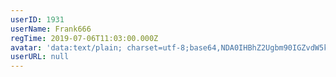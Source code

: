 ```yaml
---
userID: 1931
userName: Frank666
regTime: 2019-07-06T11:03:00.000Z
avatar: 'data:text/plain; charset=utf-8;base64,NDA0IHBhZ2Ugbm90IGZvdW5kCg=='
userURL: null
---
```



